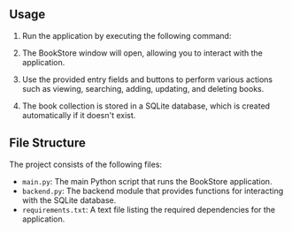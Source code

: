 
## Usage

1. Run the application by executing the following command:

2. The BookStore window will open, allowing you to interact with the application.

3. Use the provided entry fields and buttons to perform various actions such as viewing, searching, adding, updating, and deleting books.

4. The book collection is stored in a SQLite database, which is created automatically if it doesn't exist.

## File Structure

The project consists of the following files:

- `main.py`: The main Python script that runs the BookStore application.
- `backend.py`: The backend module that provides functions for interacting with the SQLite database.
- `requirements.txt`: A text file listing the required dependencies for the application.